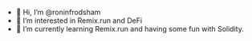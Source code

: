 - 👋 Hi, I’m @roninfrodsham
- 👀 I’m interested in Remix.run and DeFi
- 🌱 I’m currently learning Remix.run and having some fun with Solidity.

<!---
roninfrodsham/roninfrodsham is a ✨ special ✨ repository because its `README.md` (this file) appears on your GitHub profile.
You can click the Preview link to take a look at your changes.
--->
